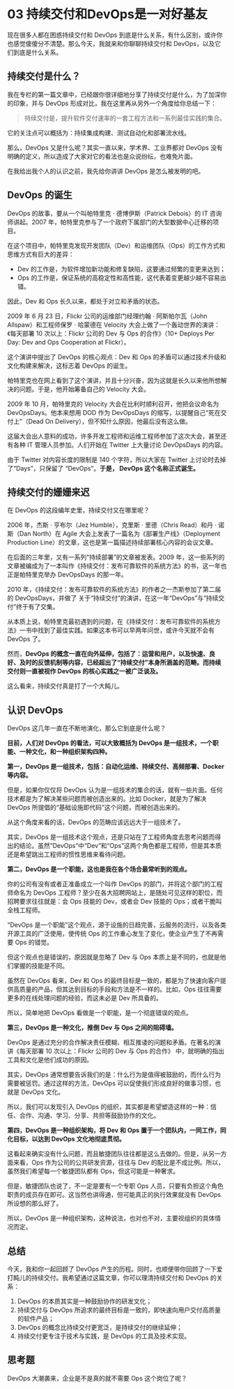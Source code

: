 # 03 持续交付和DevOps是一对好基友

现在很多人都在困惑持续交付和 DevOps 到底是什么关系，有什么区别，或许你也感觉傻傻分不清楚。那么今天，我就来和你聊聊持续交付和 DevOps，以及它们到底是什么关系。

## 持续交付是什么？

我在专栏的第一篇文章中，已经跟你很详细地分享了持续交付是什么，为了加深你的印象，并与 DevOps 形成对比，我在这里再从另外一个角度给你总结一下：

> 持续交付是，提升软件交付速率的一套工程方法和一系列最佳实践的集合。

它的关注点可以概括为：持续集成构建、测试自动化和部署流水线。

那么，DevOps 又是什么呢？其实一直以来，学术界、工业界都对 DevOps 没有明确的定义，所以造成了大家对它的看法也是众说纷纭，也难免片面。

在我给出我个人的认识之前，我先给你讲讲 DevOps 是怎么被发明的吧。

## DevOps 的诞生

DevOps 的故事，要从一个叫帕特里克 · 德博伊斯（Patrick Debois）的 IT 咨询师讲起。2007 年，帕特里克参与了一个政府下属部门的大型数据中心迁移的项目。

在这个项目中，帕特里克发现开发团队（Dev）和运维团队（Ops）的工作方式和思维方式有巨大的差异：

- Dev 的工作是，为软件增加新功能和修复缺陷，这要通过频繁的变更来达到；
- Ops 的工作是，保证系统的高稳定性和高性能，这代表着变更越少越不容易出错。

因此，Dev 和 Ops 长久以来，都处于对立和矛盾的状态。

2009 年 6 月 23 日，Flickr 公司的运维部门经理约翰 · 阿斯帕尔瓦（John Allspaw）和工程师保罗 · 哈蒙德在 Velocity 大会上做了一个轰动世界的演讲：《每天部署 10 次以上：Flickr 公司的 Dev 与 Ops 的合作》（10+ Deploys Per Day: Dev and Ops Cooperation at Flickr）。

这个演讲中提出了 DevOps 的核心观点：Dev 和 Ops 的矛盾可以通过技术升级和文化构建来解决，这标志着 DevOps 的诞生。

帕特里克也在网上看到了这个演讲，并且十分兴奋，因为这就是长久以来他所想解决的问题。于是，他开始筹备自己的 Velocity 大会。

2009 年 10 月，帕特里克的 Velocity 大会在比利时顺利召开，他把会议命名为 DevOpsDays。他本来想用 DOD 作为 DevOpsDays 的缩写，以提醒自己“死在交付上”（Dead On Delivery），但不知什么原因，他最后没有这么做。

这届大会出人意料的成功，许多开发工程师和运维工程师参加了这次大会，甚至还有各种 IT 管理人员参加。人们开始在 Twitter 上大量讨论 DevOpsDays 的内容。

由于 Twitter 对内容长度的限制是 140 个字符，所以大家在 Twitter 上讨论时去掉了“Days”，只保留了 “DevOps”。**于是， DevOps 这个名称正式诞生。**

## 持续交付的姗姗来迟

在 DevOps 的这段编年史里，持续交付又在哪里呢？

2006 年，杰斯 · 亨布尔（Jez Humble），克里斯 · 里德（Chris Read）和丹 · 诺斯（Dan North）在 Agile 大会上发表了一篇名为《部署生产线》（Deployment Production Line）的文章，这也是第一篇描述持续部署核心内容的会议文章。

在后面的三年里，又有一系列“持续部署”的文章被发表。2009 年，这一些系列的文章被编成为了一本叫作《持续交付：发布可靠软件的系统方法》的书，这一年也正是帕特里克举办 DevOpsDays 的那一年。

2010 年，《持续交付：发布可靠软件的系统方法》的作者之一杰斯参加了第二届的 DevOpsDays，并做了 关于“持续交付”的演讲，在这一年“DevOps”与“持续交付”终于有了交集。

从本质上说，帕特里克最初遇到的问题，在《持续交付：发布可靠软件的系统方法》一书中找到了最佳实践。如果这本书可以早两年问世，或许今天就不会有 DevOps 了。

然而，**DevOps 的概念一直在向外延伸，包括了：运营和用户，以及快速、良好、及时的反馈机制等内容，已经超出了“持续交付”本身所涵盖的范畴。而持续交付则一直被视作 DevOps 的核心实践之一被广泛谈及。**

这么看来，持续交付真是打了一个大盹儿。

## 认识 DevOps

DevOps 这几年一直在不断地演化，那么它到底是什么呢？

**目前，人们对 DevOps 的看法，可以大致概括为 DevOps 是一组技术，一个职能、一种文化，和一种组织架构四种。**

**第一，DevOps 是一组技术，包括：自动化运维、持续交付、高频部署、Docker 等内容。**

但是，如果你仅仅将 DevOps 认为是一组技术的集合的话，就有一些片面。任何技术都是为了解决某些问题而被创造出来的。比如 Docker，就是为了解决 DevOps 所提倡的“基础设施即代码”这个问题，而被创造出来的。

从这个角度来看的话，DevOps 的范畴应该远远大于一组技术了。

其实，DevOps 是一组技术这个观点，还是只站在了工程师角度去思考问题而得出的结论。虽然“DevOps”中“Dev”和“Ops”这两个角色都是工程师，但是其本质还是希望跳出工程师的惯性思维来看待问题。

**第二，DevOps 是一个职能，这也是我在各个场合最常听到的观点。**

你的公司有没有或者正准备成立一个叫作 DevOps 的部门，并将这个部门的工程师命名为 DevOps 工程师？至少在各大招聘网站上，是随处可见这样的职位，而招聘要求往往就是：会 Ops 技能的 Dev，或者会 Dev 技能的 Ops；或者干脆叫全栈工程师。

“DevOps 是一个职能”这个观点，源于设施的日趋完善，云服务的流行，以及各类开源工具的广泛使用，使传统 Ops 的工作重心发生了变化，使企业产生了不再需要 Ops 的错觉。

但这个观点也是错误的，原因就是忽略了 Dev 与 Ops 本质上是不同的，也就是他们掌握的技能是不同。

虽然在 DevOps 看来，Dev 和 Ops 的最终目标是一致的，都是为了快速向客户提供高质量的产品，但其达到目标的手段和方法是不一样的。比如，Ops 往往需要更多的在线处理问题的经验，而这未必是 Dev 所具备的。

所以，简单地把 DevOps 看做是一个职能，是一个彻底错误的观点。

**第三，DevOps 是一种文化，推倒 Dev 与 Ops 之间的阻碍墙。**

DevOps 是通过充分的合作解决责任模糊、相互推诿的问题和矛盾。在著名的演讲《每天部署 10 次以上：Flickr 公司的 Dev 与 Ops 的合作》 中，就明确的指出工具和文化是他们成功的原因。

其实，DevOps 通常想要告诉我们的是：什么行为是值得被鼓励的，而什么行为需要被惩罚。通过这样的方法，DevOps 可以促使我们形成良好的做事习惯，也就是 DevOps 文化。

所以，我们可以发现引入 DevOps 的组织，其实都是希望塑造这样的一种：信任、合作、沟通、学习、分享、共担等鼓励协作的文化。

**第四，DevOps 是一种组织架构，将 Dev 和 Ops 置于一个团队内，一同工作，同化目标，以达到 DevOps 文化地彻底贯彻。**

这看起来确实没有什么问题，而且敏捷团队往往都是这么去做的。但是，从另一方面来看，Ops 作为公司的公共研发资源，往往与 Dev 的配比是不成比例。所以，虽然我们希望每一个敏捷团队都有 Ops，但这可能是一种奢求。

但是，敏捷团队也说了，不一定是要有一个专职 Ops 人员，只要有负担这个角色职责的成员存在即可。这当然也讲得通，但可能真正的执行效果就没有 DevOps 所设想的那么好了。

所以，DevOps 是一种组织架构，这种说法，也对也不对，主要视组织的具体情况而定。

## 总结

今天，我和你一起回顾了 DevOps 产生的历程。同时，也顺便带你回顾了一下爱打盹儿的持续交付。我希望通过这篇文章，你可以理清持续交付和 DevOps 的关系：

1. DevOps 的本质其实是一种鼓励协作的研发文化；
2. 持续交付与 DevOps 所追求的最终目标是一致的，即快速向用户交付高质量的软件产品；
3. DevOps 的概念比持续交付更宽泛，是持续交付的继续延伸；
4. 持续交付更专注于技术与实践，是 DevOps 的工具及技术实现。

## 思考题

DevOps 大潮袭来，企业是不是真的就不需要 Ops 这个岗位了呢？
